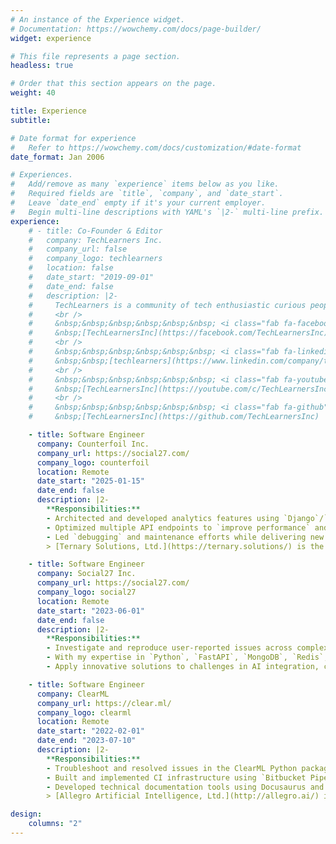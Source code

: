 ```yaml
---
# An instance of the Experience widget.
# Documentation: https://wowchemy.com/docs/page-builder/
widget: experience

# This file represents a page section.
headless: true

# Order that this section appears on the page.
weight: 40

title: Experience
subtitle:

# Date format for experience
#   Refer to https://wowchemy.com/docs/customization/#date-format
date_format: Jan 2006

# Experiences.
#   Add/remove as many `experience` items below as you like.
#   Required fields are `title`, `company`, and `date_start`.
#   Leave `date_end` empty if it's your current employer.
#   Begin multi-line descriptions with YAML's `|2-` multi-line prefix.
experience:
    # - title: Co-Founder & Editor
    #   company: TechLearners Inc.
    #   company_url: false
    #   company_logo: techlearners
    #   location: false
    #   date_start: "2019-09-01"
    #   date_end: false
    #   description: |2-
    #     TechLearners is a community of tech enthusiastic curious people who loves learn new technologies and share the learnings with all. We have a YouTube channel by this name where we share tutorial videos of different technologies and related things. Our motive is to share the knowledge of science & technology to all and making an impact through technological inventions.
    #     <br />
    #     &nbsp;&nbsp;&nbsp;&nbsp;&nbsp;&nbsp; <i class="fab fa-facebook" style="color: #3b5998"></i>
    #     &nbsp;[TechLearnersInc](https://facebook.com/TechLearnersInc)
    #     <br />
    #     &nbsp;&nbsp;&nbsp;&nbsp;&nbsp;&nbsp; <i class="fab fa-linkedin" style="color: #0069bd"></i>
    #     &nbsp;&nbsp;[techlearners](https://www.linkedin.com/company/techlearners)
    #     <br />
    #     &nbsp;&nbsp;&nbsp;&nbsp;&nbsp;&nbsp; <i class="fab fa-youtube" style="color: #ff0000"></i>
    #     &nbsp;[TechLearnersInc](https://youtube.com/c/TechLearnersInc)
    #     <br />
    #     &nbsp;&nbsp;&nbsp;&nbsp;&nbsp;&nbsp; <i class="fab fa-github" style="color: #333"></i>
    #     &nbsp;[TechLearnersInc](https://github.com/TechLearnersInc)

    - title: Software Engineer
      company: Counterfoil Inc.
      company_url: https://social27.com/
      company_logo: counterfoil
      location: Remote
      date_start: "2025-01-15"
      date_end: false
      description: |2-
        **Responsibilities:**
        - Architected and developed analytics features using `Django`/`Python` backend framework, collaborating cross‑functionally to enhance data insights and reporting capabilities.
        - Optimized multiple API endpoints to `improve performance` and `response times`, ensuring scalable backend infrastructure.
        - Led `debugging` and maintenance efforts while delivering new features, maintaining high code quality through rigorous testing and documentation.
        > [Ternary Solutions, Ltd.](https://ternary.solutions/) is the parent company of **Counterfoil Inc.**

    - title: Software Engineer
      company: Social27 Inc.
      company_url: https://social27.com/
      company_logo: social27
      location: Remote
      date_start: "2023-06-01"
      date_end: false
      description: |2-
        **Responsibilities:**
        - Investigate and reproduce user‑reported issues across complex systems, including `LLM`, `AI models`, `Azure` services, `ChatGPT`, and `Langchain`.
        - With my expertise in `Python`, `FastAPI`, `MongoDB`, `Redis`, and `Microsoft SQL Server`, I effectively debug and rectify backend issues to ensure optimal performance and reliability.
        - Apply innovative solutions to challenges in AI integration, cloud computing on Azure, and the development of scalable systems, ensuring robust functionality and user satisfaction.

    - title: Software Engineer
      company: ClearML
      company_url: https://clear.ml/
      company_logo: clearml
      location: Remote
      date_start: "2022-02-01"
      date_end: "2023-07-10"
      description: |2-
        **Responsibilities:**
        - Troubleshoot and resolved issues in the ClearML Python package using `VSCode`, `PyCharm`, `TensorFlow`, `PyTorch`, etc
        - Built and implemented CI infrastructure using `Bitbucket Pipelines`, including unit and integration tests in `Python`.
        - Developed technical documentation tools using Docusaurus and `Sphinx`, and created data processing pipelines using `Jenkins` Pipelines.
        > [Allegro Artificial Intelligence, Ltd.](http://allegro.ai/) is the parent company of **ClearML**

design:
    columns: "2"
---
```

